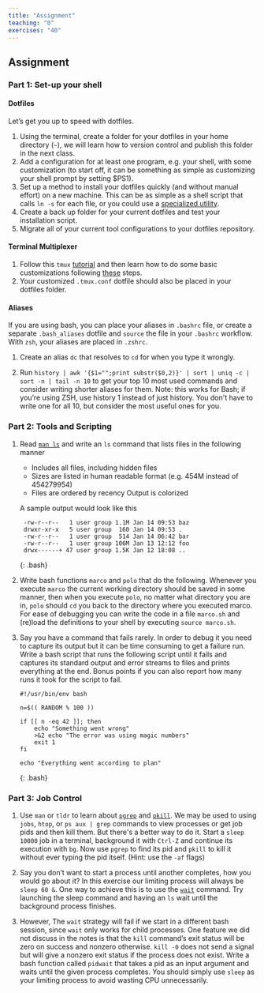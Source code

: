 ```yaml
---
title: "Assignment"
teaching: "0"
exercises: "40"
---
```


## Assignment

### Part 1: Set-up your shell

#### Dotfiles

Let’s get you up to speed with dotfiles.

 1. Using the terminal, create a folder for your dotfiles in your home directory (`~`), we will learn how to version control and publish this folder in the next class.
 2. Add a configuration for at least one program, e.g. your shell, with some customization (to start off, it can be something as simple as customizing your shell prompt by setting $PS1).
 3. Set up a method to install your dotfiles quickly (and without manual effort) on a new machine. This can be as simple as a shell script that calls `ln -s` for each file, or you could use a [specialized utility](https://dotfiles.github.io/utilities/).
 4. Create a back up folder for your current dotfiles and test your installation script.
 5. Migrate all of your current tool configurations to your dotfiles repository.

#### Terminal Multiplexer
 1. Follow this `tmux` [tutorial](https://www.hamvocke.com/blog/a-quick-and-easy-guide-to-tmux/) and then learn how to do some basic customizations following [these](https://www.hamvocke.com/blog/a-guide-to-customizing-your-tmux-conf/) steps.
 2. Your customized `.tmux.conf` dotfile should also be placed in your dotfiles folder.

#### Aliases
If you are using bash, you can place your aliases in `.bashrc` file, or create a separate `.bash_aliases` dotfile and `source` the file in your `.bashrc` workflow. With `zsh`, your aliases are placed in `.zshrc`.

 1. Create an alias `dc` that resolves to `cd` for when you type it wrongly.

 2. Run `history | awk '{$1="";print substr($0,2)}' | sort | uniq -c | sort -n | tail -n 10` to get your top 10 most used commands and consider writing shorter aliases for them. Note: this works for Bash; if you’re using ZSH, use history 1 instead of just history. You don't have to write one for all 10, but consider the most useful ones for you. 

### Part 2: Tools and Scripting
 
 1. Read [`man ls`](https://www.man7.org/linux/man-pages/man1/ls.1.html) and write an `ls` command that lists files in the following manner

    - Includes all files, including hidden files
    - Sizes are listed in human readable format (e.g. 454M instead of 454279954)
    - Files are ordered by recency
    Output is colorized

    A sample output would look like this

    ~~~
     -rw-r--r--   1 user group 1.1M Jan 14 09:53 baz
     drwxr-xr-x   5 user group  160 Jan 14 09:53 .
     -rw-r--r--   1 user group  514 Jan 14 06:42 bar
     -rw-r--r--   1 user group 106M Jan 13 12:12 foo
     drwx------+ 47 user group 1.5K Jan 12 18:08 ..
     ~~~
     {: .bash}

 2. Write bash functions `marco` and `polo` that do the following. Whenever you execute `marco` the current working directory should be saved in some manner, then when you execute `polo`, no matter what directory you are in, `polo` should `cd` you back to the directory where you executed marco. For ease of debugging you can write the code in a file `marco.sh` and (re)load the definitions to your shell by executing `source marco.sh`.

 3. Say you have a command that fails rarely. In order to debug it you need to capture its output but it can be time consuming to get a failure run. Write a bash script that runs the following script until it fails and captures its standard output and error streams to files and prints everything at the end. Bonus points if you can also report how many runs it took for the script to fail.

    ~~~
    #!/usr/bin/env bash

    n=$(( RANDOM % 100 ))

    if [[ n -eq 42 ]]; then
        echo "Something went wrong"
        >&2 echo "The error was using magic numbers"
        exit 1
    fi

    echo "Everything went according to plan"
    ~~~
    {: .bash}

### Part 3: Job Control
 1. Use `man` or `tldr` to learn about [`pgrep`](https://www.man7.org/linux/man-pages/man1/pgrep.1.html) and [`pkill`](http://man7.org/linux/man-pages/man1/pgrep.1.html). We may be used to using `jobs`, `htop`, or `ps aux | grep` commands to view processes or get job pids and then kill them. But there's a better way to do it. Start a `sleep 10000` job in a terminal, background it with `Ctrl-Z` and continue its execution with `bg`. Now use `pgrep` to find its pid and `pkill` to kill it without ever typing the pid itself. (Hint: use the `-af` flags)

 2. Say you don’t want to start a process until another completes, how you would go about it? In this exercise our limiting process will always be `sleep 60 &`. One way to achieve this is to use the [`wait`](https://www.man7.org/linux/man-pages/man1/wait.1p.html) command. Try launching the sleep command and having an `ls` wait until the background process finishes.

 3. However, The `wait` strategy will fail if we start in a different bash session, since `wait` only works for child processes. One feature we did not discuss in the notes is that the `kill` command’s exit status will be zero on success and nonzero otherwise. `kill -0` does not send a signal but will give a nonzero exit status if the process does not exist. Write a bash function called `pidwait` that takes a pid as an input argument and waits until the given process completes. You should simply use `sleep` as your limiting process to avoid wasting CPU unnecessarily.

